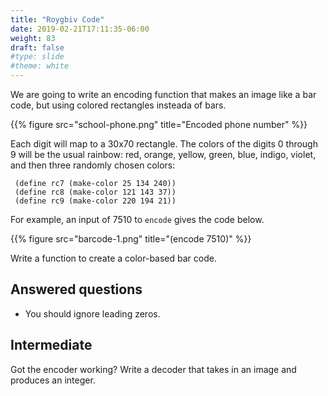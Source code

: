 ```yaml
---
title: "Roygbiv Code"
date: 2019-02-21T17:11:35-06:00
weight: 83
draft: false
#type: slide
#theme: white
---
```


We are going to write an encoding function that makes an image like a
bar code, but using colored rectangles insteada of bars.

<!--more-->

{{% figure src="school-phone.png" title="Encoded phone number" %}}

Each digit will map to a 30x70 rectangle. The colors of the digits 0
through 9 will be the usual rainbow: red, orange, yellow, green, blue, indigo, violet, and then three randomly chosen colors:

     (define rc7 (make-color 25 134 240))
     (define rc8 (make-color 121 143 37))
     (define rc9 (make-color 220 194 21))

For example, an input of 7510 to `encode` gives the code below.

{{% figure src="barcode-1.png" title="(encode 7510)" %}}

Write a function to create a color-based bar code.

## Answered questions

* You should ignore leading zeros.

## Intermediate

Got the encoder working? Write a decoder that takes in an image and
produces an integer.

